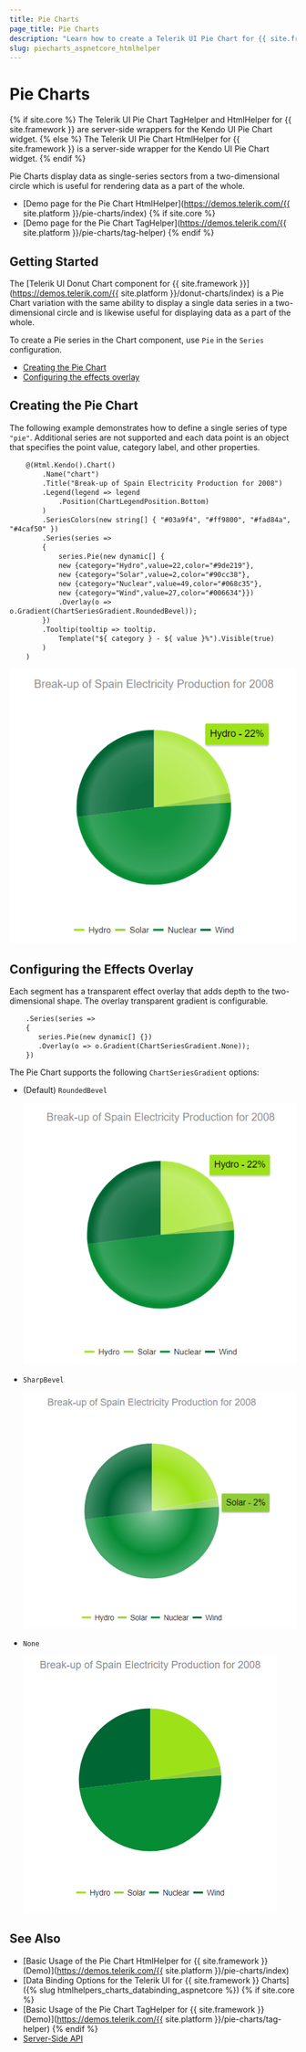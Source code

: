 ```yaml
---
title: Pie Charts
page_title: Pie Charts
description: "Learn how to create a Telerik UI Pie Chart for {{ site.framework }} and specify its point value, category label, and other properties."
slug: piecharts_aspnetcore_htmlhelper
---
```


# Pie Charts

{% if site.core %}
The Telerik UI Pie Chart TagHelper and HtmlHelper for {{ site.framework }} are server-side wrappers for the Kendo UI Pie Chart widget.
{% else %}
The Telerik UI Pie Chart HtmlHelper for {{ site.framework }} is a server-side wrapper for the Kendo UI Pie Chart widget.
{% endif %}

Pie Charts display data as single-series sectors from a two-dimensional circle which is useful for rendering data as a part of the whole.

* [Demo page for the Pie Chart HtmlHelper](https://demos.telerik.com/{{ site.platform }}/pie-charts/index)
{% if site.core %}
* [Demo page for the Pie Chart TagHelper](https://demos.telerik.com/{{ site.platform }}/pie-charts/tag-helper)
{% endif %}

## Getting Started

The [Telerik UI Donut Chart component for {{ site.framework }}](https://demos.telerik.com/{{ site.platform }}/donut-charts/index) is a Pie Chart variation with the same ability to display a single data series in a two-dimensional circle and is likewise useful for displaying data as a part of the whole.

To create a Pie series in the Chart component, use `Pie` in the `Series` configuration.

* [Creating the Pie Chart](#creating-the-pie-chart)
* [Configuring the effects overlay](#configuring-the-effects-overlay)

## Creating the Pie Chart

The following example demonstrates how to define a single series of type `"pie"`. Additional series are not supported and each data point is an object that specifies the point value, category label, and other properties.

```HtmlHelper
    @(Html.Kendo().Chart()
        .Name("chart")
        .Title("Break-up of Spain Electricity Production for 2008")
        .Legend(legend => legend
            .Position(ChartLegendPosition.Bottom)
        )
        .SeriesColors(new string[] { "#03a9f4", "#ff9800", "#fad84a", "#4caf50" })
        .Series(series =>
        {
            series.Pie(new dynamic[] {
            new {category="Hydro",value=22,color="#9de219"},
            new {category="Solar",value=2,color="#90cc38"},
            new {category="Nuclear",value=49,color="#068c35"},
            new {category="Wind",value=27,color="#006634"}})
            .Overlay(o => o.Gradient(ChartSeriesGradient.RoundedBevel));
        })
        .Tooltip(tooltip => tooltip.
            Template("${ category } - ${ value }%").Visible(true)
        )
    )
```
![A sample Pie Chart](images/pie-chart.png)

## Configuring the Effects Overlay

Each segment has a transparent effect overlay that adds depth to the two-dimensional shape. The overlay transparent gradient is configurable.

```HtmlHelper
    .Series(series =>
    {
       series.Pie(new dynamic[] {})
       .Overlay(o => o.Gradient(ChartSeriesGradient.None));
    })
```

The Pie Chart supports the following `ChartSeriesGradient` options:

* (Default) `RoundedBevel`

    ![A Pie Chart with roundedBevel overlay](images/pie-chart.png)

* `SharpBevel`

    ![A Pie Chart with sharpBevel overlay](images/chart-pie-overlay-sharpbevel.png)

* `None`

    ![A Pie Chart with no overlay](images/chart-pie-overlay-none.png)

## See Also

* [Basic Usage of the Pie Chart HtmlHelper for {{ site.framework }} (Demo)](https://demos.telerik.com/{{ site.platform }}/pie-charts/index)
* [Data Binding Options for the Telerik UI for {{ site.framework }} Charts]({% slug htmlhelpers_charts_databinding_aspnetcore %})
{% if site.core %}
* [Basic Usage of the Pie Chart TagHelper for {{ site.framework }} (Demo)](https://demos.telerik.com/{{ site.platform }}/pie-charts/tag-helper)
{% endif %}
* [Server-Side API](/api/chart)
